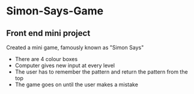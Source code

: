 # Simon-Says-Game
## Front end mini project

Created a mini game, famously known as "Simon Says"

* There are 4 colour boxes 
* Computer gives new input at every level
* The user has to remember the pattern and return the pattern from the top
* The game goes on until the user makes a mistake



